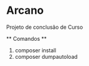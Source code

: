 # Arcano
Projeto de conclusão de Curso 

** Comandos **

1. composer install
2. composer dumpautoload
